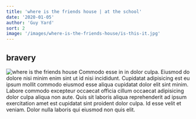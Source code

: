 ```yaml
---
title: 'where is the friends house | at the school'
date: '2020-01-05'
author: 'Guy Yard'
sort: 2
image: '/images/where-is-the-friends-house/is-this-it.jpg'
---
```


## bravery

![where is the friends house](/images/where-is-the-friends-house/is-this-it.jpg)
Commodo esse in in dolor culpa. Eiusmod do dolore nisi minim enim sint ut id nisi incididunt. Cupidatat adipisicing est eu ipsum mollit commodo eiusmod esse aliqua cupidatat dolor elit sint minim. Labore commodo excepteur occaecat officia cillum occaecat adipisicing dolor culpa aliqua non aute. Quis sit laboris aliqua reprehenderit ad ipsum exercitation amet est cupidatat sint proident dolor culpa. Id esse velit et veniam. Dolor nulla laboris qui eiusmod non quis elit.
